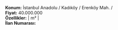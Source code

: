 ## 

**Konum:** İstanbul Anadolu / Kadıköy / Erenköy Mah. /  
**Fiyat:** 40.000.000  
**Özellikler:**  |  m² |   
**İlan Numarası:** 
